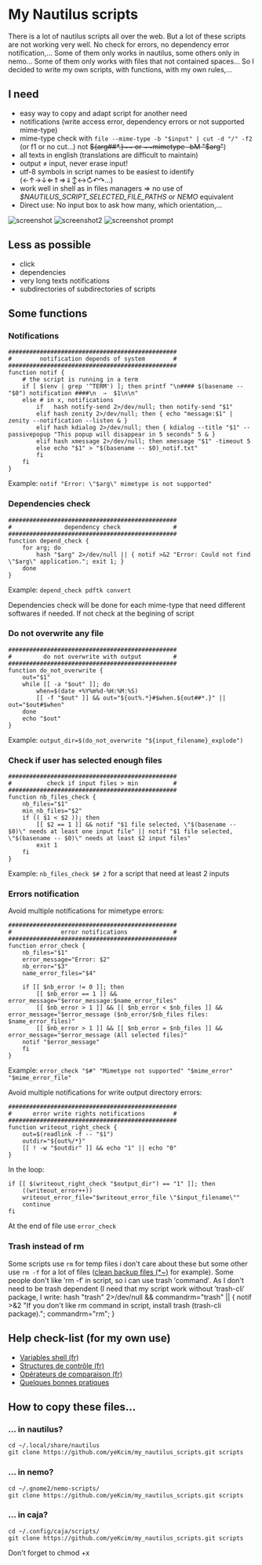 # My Nautilus scripts

There is a lot of nautilus scripts all over the web. But a lot of these scripts are not working very well. No check for errors, no dependency error notification,… Some of them only works in nautilus, some others only in nemo… Some of them only works with files that not contained spaces… So I decided to write my own scripts, with functions, with my own rules,…

## I need

* easy way to copy and adapt script for another need
* notifications (write access error, dependency errors or not supported mime-type)
* mime-type check with `file --mime-type -b "$input" | cut -d "/" -f2` (or f1 or no cut…) not ~~${arg##*.}~~ or ~~mimetype -bM "$arg"~~)
* all texts in english (translations are difficult to maintain)
* output ≠ input, never erase input!
* utf-8 symbols in script names to be easiest to identify (←↑→↓⇐⇑⇒⇓↕↔↻↶↷…)
* work well in shell as in files managers ⇒ no use of *$NAUTILUS_SCRIPT_SELECTED_FILE_PATHS* or *NEMO* equivalent
* Direct use: No input box to ask how many, which orientation,…

![screenshot](https://raw.githubusercontent.com/yeKcim/my_nautilus_scripts/master/screenshot.png) ![screenshot2](https://raw.githubusercontent.com/yeKcim/my_nautilus_scripts/master/screenshot2.png) ![screenshot prompt](https://raw.githubusercontent.com/yeKcim/my_nautilus_scripts/master/screenshot_prompt.png)

## Less as possible

* click
* dependencies
* very long texts notifications
* subdirectories of subdirectories of scripts

## Some functions

### Notifications

    ################################################
    #        notification depends of system        #
    ################################################
    function notif { 
        # the script is running in a term
        if [ $(env | grep '^TERM') ]; then printf "\n#### $(basename -- "$0") notification ####\n  ⇒  $1\n\n"
        else # in x, notifications
		    if   hash notify-send 2>/dev/null; then notify-send "$1"
		    elif hash zenity 2>/dev/null; then { echo "message:$1" | zenity --notification --listen & }
		    elif hash kdialog 2>/dev/null; then { kdialog --title "$1" --passivepopup "This popup will disappear in 5 seconds" 5 & }
		    elif hash xmessage 2>/dev/null; then xmessage "$1" -timeout 5
            else echo "$1" > "$(basename -- $0)_notif.txt"
            fi
        fi
    }

Example: `notif "Error: \"$arg\" mimetype is not supported"`

### Dependencies check

    ################################################
    #               dependency check               #
    ################################################
    function depend_check {
        for arg; do
		    hash "$arg" 2>/dev/null || { notif >&2 "Error: Could not find \"$arg\" application."; exit 1; }
        done    
    }

Example: `depend_check pdftk convert`

Dependencies check will be done for each mime-type that need different softwares if needed. If not check at the begining of script

### Do not overwrite any file

    ################################################
    #         do not overwrite with output         #
    ################################################
    function do_not_overwrite {
        out="$1"
        while [[ -a "$out" ]]; do
            when=$(date +%Y%m%d-%H:%M:%S)
            [[ -f "$out" ]] && out="${out%.*}#$when.${out##*.}" || out="$out#$when"
        done
        echo "$out"
    }

Example: `output_dir=$(do_not_overwrite "${input_filename}_explode")`

### Check if user has selected enough files

    ################################################
    #          check if input files > min          #
    ################################################
    function nb_files_check {
        nb_files="$1"
        min_nb_files="$2"
        if (( $1 < $2 )); then 
            [[ $2 == 1 ]] && notif "$1 file selected, \"$(basename -- $0)\" needs at least one input file" || notif "$1 file selected, \"$(basename -- $0)\" needs at least $2 input files" 
            exit 1
        fi 
    }

Example: `nb_files_check $# 2` for a script that need at least 2 inputs

### Errors notification

Avoid multiple notifications for mimetype errors:

    ################################################
    #              error notifications             #
    ################################################
    function error_check {
        nb_files="$1"
        error_message="Error: $2"
        nb_error="$3"
        name_error_files="$4"

        if [[ $nb_error != 0 ]]; then
            [[ $nb_error == 1 ]] && error_message="$error_message:$name_error_files"
            [[ $nb_error > 1 ]] && [[ $nb_error < $nb_files ]] && error_message="$error_message ($nb_error/$nb_files files: $name_error_files)"
            [[ $nb_error > 1 ]] && [[ $nb_error = $nb_files ]] && error_message="$error_message (All selected files)"
        notif "$error_message"
        fi
    }

Example: `error_check "$#" "Mimetype not supported" "$mime_error" "$mime_error_file"`

Avoid multiple notifications for write output directory errors:

    ################################################
    #      error write rights notifications        #
    ################################################
    function writeout_right_check {
        out=$(readlink -f -- "$1")
        outdir="${out%/*}"
        [[ ! -w "$outdir" ]] && echo "1" || echo "0"
    }

In the loop:

    if [[ $(writeout_right_check "$output_dir") == "1" ]]; then
        ((writeout_error++))
        writeout_error_file="$writeout_error_file \"$input_filename\""
        continue
    fi
    
At the end of file use `error_check`

### Trash instead of rm

Some scripts use `rm` for temp files i don't care about these but some other use `rm -f` for a lot of files ([clean backup files (*~)](https://github.com/yeKcim/my_nautilus_scripts/blob/master/files%20manager/clean%20backup%20files%20%28*~%29) for example). Some people don't like ′rm -f′ in script, so i can use trash ′command′. As I don't need to be trash dependent (I need that my script work without ′trash-cli′ package, I write: 
    hash "trash" 2>/dev/null && commandrm="trash" || { notif >&2 "If you don't like rm command in script, install trash (trash-cli package)."; commandrm="rm"; }

## Help check-list (for my own use)

* [Variables shell (fr)](http://michel.mauny.net/sii/variables-shell.html)
* [Structures de contrôle (fr)](http://aral.iut-rodez.fr/fr/sanchis/enseignement/bash/ar01s10.html)
* [Opérateurs de comparaison (fr)](http://abs.traduc.org/abs-fr/ch07s03.html)
* [Quelques bonnes pratiques](http://ineumann.developpez.com/tutoriels/linux/bash-bonnes-pratiques/)


## How to copy these files…

### … in nautilus?
    cd ~/.local/share/nautilus
    git clone https://github.com/yeKcim/my_nautilus_scripts.git scripts

### … in nemo?
    cd ~/.gnome2/nemo-scripts/
    git clone https://github.com/yeKcim/my_nautilus_scripts.git scripts
    
### … in caja?
    cd ~/.config/caja/scripts/
    git clone https://github.com/yeKcim/my_nautilus_scripts.git scripts

Don't forget to chmod +x
